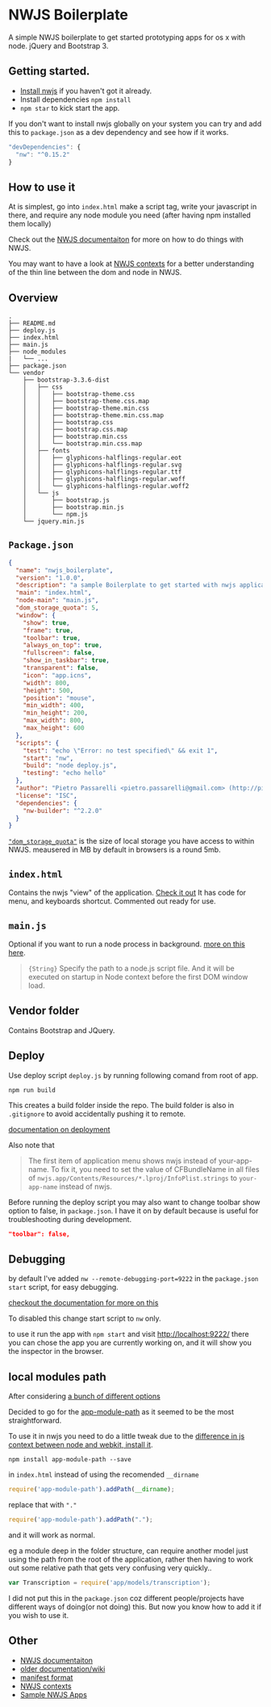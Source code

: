 # NWJS Boilerplate

A simple NWJS boilerplate to get started prototyping apps for os x with node. jQuery and Bootstrap 3.

## Getting started.
- [Install nwjs](http://nwjs.io/) if you haven't got it already.
- Install dependencies `npm install`
- `npm star` to kick start the app.

If you don't want to install nwjs globally on your system you can try and add this to `package.json` as a dev dependency and see how if it works.

```javascript
"devDependencies": {
  "nw": "^0.15.2"
}
```

## How to use it
At is simplest, go into `index.html` make a script tag, write your javascript in there, and require any node module you need (after having npm installed them locally)

Check out the [NWJS documentaiton](http://docs.nwjs.io/en/latest/) for more on how to do things with NWJS.

You may want to have a look at [NWJS contexts](http://docs.nwjs.io/en/latest/For%20Users/Advanced/JavaScript%20Contexts%20in%20NW.js/) for a better understanding of the thin line between the dom and node in NWJS.

## Overview

```
.
├── README.md
├── deploy.js
├── index.html
├── main.js
├── node_modules
|   └── ...
├── package.json
└── vendor
    ├── bootstrap-3.3.6-dist
    │   ├── css
    │   │   ├── bootstrap-theme.css
    │   │   ├── bootstrap-theme.css.map
    │   │   ├── bootstrap-theme.min.css
    │   │   ├── bootstrap-theme.min.css.map
    │   │   ├── bootstrap.css
    │   │   ├── bootstrap.css.map
    │   │   ├── bootstrap.min.css
    │   │   └── bootstrap.min.css.map
    │   ├── fonts
    │   │   ├── glyphicons-halflings-regular.eot
    │   │   ├── glyphicons-halflings-regular.svg
    │   │   ├── glyphicons-halflings-regular.ttf
    │   │   ├── glyphicons-halflings-regular.woff
    │   │   └── glyphicons-halflings-regular.woff2
    │   └── js
    │       ├── bootstrap.js
    │       ├── bootstrap.min.js
    │       └── npm.js
    └── jquery.min.js
```

## `Package.json`

```json
{
  "name": "nwjs_boilerplate",
  "version": "1.0.0",
  "description": "a sample Boilerplate to get started with nwjs applications",
  "main": "index.html",
  "node-main": "main.js",
  "dom_storage_quota": 5,
  "window": {
    "show": true,
    "frame": true,
    "toolbar": true,
    "always_on_top": true,
    "fullscreen": false,
    "show_in_taskbar": true,
    "transparent": false,
    "icon": "app.icns",
    "width": 800,
    "height": 500,
    "position": "mouse",
    "min_width": 400,
    "min_height": 200,
    "max_width": 800,
    "max_height": 600
  },
  "scripts": {
    "test": "echo \"Error: no test specified\" && exit 1",
    "start": "nw",
    "build": "node deploy.js",
    "testing": "echo hello"
  },
  "author": "Pietro Passarelli <pietro.passarelli@gmail.com> (http://pietropassarelli.com)",
  "license": "ISC",
  "dependencies": {
    "nw-builder": "^2.2.0"
  }
}
```

[`"dom_storage_quota"`](http://docs.nwjs.io/en/latest/References/Manifest%20Format/#dom_storage_quota) is the size of local storage you have access to within NWJS. meausered in MB by default in browsers is a round 5mb.

## `index.html`
Contains the nwjs "view" of the application. [Check it out](./index.html)
It has code for menu, and keyboards shortcut. Commented out ready for use.

## `main.js`
Optional if you want to run a node process in background. [more on this here](http://docs.nwjs.io/en/latest/References/Manifest%20Format/#node-main).

>`{String}` Specify the path to a node.js script file. And it will be executed on startup in Node context before the first DOM window load.

## Vendor folder
Contains Bootstrap and JQuery.

## Deploy

Use deploy script `deploy.js` by running following comand from root of app.

```
npm run build
```

This creates a build folder inside the repo. The build folder is also in `.gitignore` to avoid accidentally pushing it to remote.

[documentation on deployment](http://docs.nwjs.io/en/latest/For%20Users/Package%20and%20Distribute/)

Also note that

>The first item of application menu shows nwjs instead of your-app-name. To fix it, you need to set the value of CFBundleName in all files of `nwjs.app/Contents/Resources/*.lproj/InfoPlist.strings` to `your-app-name` instead of nwjs.

Before running the deploy script you may also want to change toolbar show option to false, in `package.json`. I have it on by default because is useful for troubleshooting during development.

```json
"toolbar": false,
```

## Debugging

by default I've added `nw --remote-debugging-port=9222` in the `package.json` `start` script, for easy debugging.

[checkout the documentation for more on this](http://docs.nwjs.io/en/latest/For%20Users/Debugging%20with%20DevTools/)

To disabled this change start script to `nw` only.


to use it run the app with `npm start` and visit [http://localhost:9222/](http://localhost:9222/) there you can chose the app you are currently working on, and it will show you the inspector in the browser.


## local modules path

After considering [a bunch of different options](https://gist.github.com/branneman/8048520)

Decided to go for the [app-module-path](https://www.npmjs.com/package/app-module-path) as it seemed to be the most straightforward.

To use it in nwjs you need to do a little tweak due to the [difference in js context between node and webkit, install it](https://github.com/nwjs/nw.js/wiki/Differences-of-JavaScript-contexts).

```
npm install app-module-path --save
```

in `index.html` instead of using the recomended `__dirname`  

```js
require('app-module-path').addPath(__dirname);
```

replace that with `"."`


```js
require('app-module-path').addPath(".");
```
and it will work as normal.

eg a module deep in the folder structure, can require another model just using the path from the root of the application, rather then having to work out some relative path that gets very confusing very quickly..

```js
var Transcription = require('app/models/transcription');
```

I did not put this in the `package.json` coz different people/projects have different ways of doing(or not doing) this. But now you know how to add it if you wish to use it.

## Other

- [NWJS documentaiton](http://docs.nwjs.io/en/latest/)
- [older documentation/wiki](https://github.com/nwjs/nw.js/wiki)
- [manifest format](http://docs.nwjs.io/en/latest/References/Manifest%20Format/#manifest-format)
- [NWJS contexts](http://docs.nwjs.io/en/latest/For%20Users/Advanced/JavaScript%20Contexts%20in%20NW.js/)
- [Sample NWJS Apps](https://github.com/zcbenz/nw-sample-apps)
